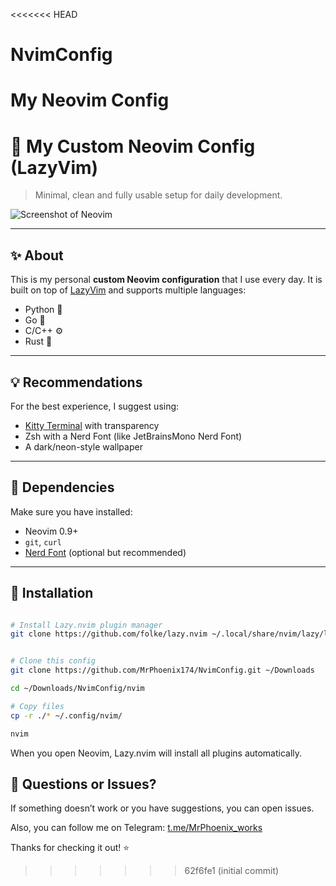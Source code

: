 <<<<<<< HEAD
# NvimConfig
My Neovim Config
=======

# 🌌 My Custom Neovim Config (LazyVim)

> Minimal, clean and fully usable setup for daily development.

![Screenshot of Neovim](./screenshot.png)

---

## ✨ About

This is my personal **custom Neovim configuration** that I use every day.
It is built on top of [LazyVim](https://lazyvim.github.io) and supports multiple languages:

* Python 🐍
* Go 🚀
* C/C++ ⚙️
* Rust 🦀


---

## 💡 Recommendations

For the best experience, I suggest using:

* [Kitty Terminal](https://sw.kovidgoyal.net/kitty/) with transparency
* Zsh with a Nerd Font (like JetBrainsMono Nerd Font)
* A dark/neon-style wallpaper

---

## 🔧 Dependencies

Make sure you have installed:

* Neovim 0.9+
* `git`, `curl`
* [Nerd Font](https://www.nerdfonts.com/) (optional but recommended)

---

## 🚀 Installation

```bash

# Install Lazy.nvim plugin manager
git clone https://github.com/folke/lazy.nvim ~/.local/share/nvim/lazy/lazy.nvim


# Clone this config
git clone https://github.com/MrPhoenix174/NvimConfig.git ~/Downloads

cd ~/Downloads/NvimConfig/nvim

# Copy files
cp -r ./* ~/.config/nvim/

nvim
```

When you open Neovim, Lazy.nvim will install all plugins automatically.



## 💬 Questions or Issues?

If something doesn’t work or you have suggestions, you can open issues.

Also, you can follow me on Telegram: [t.me/MrPhoenix_works](https://t.me/MrPhoenix_works)

Thanks for checking it out! ⭐
>>>>>>> 62f6fe1 (initial commit)
